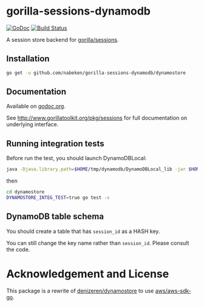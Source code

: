 # gorilla-sessions-dynamodb

[![GoDoc](http://img.shields.io/badge/go-documentation-blue.svg?style=flat-square)](http://godoc.org/github.com/nabeken/gorilla-sessions-dynamodb/dynamostore) [![Build Status](https://travis-ci.org/nabeken/gorilla-sessions-dynamodb.svg?branch=master)](https://travis-ci.org/nabeken/gorilla-sessions-dynamodb)

A session store backend for [gorilla/sessions](http://www.gorillatoolkit.org/pkg/sessions).

## Installation

```sh
go get -u github.com/nabeken/gorilla-sessions-dynamodb/dynamostore
```

## Documentation

Available on [godoc.org](http://godoc.org/github.com/nabeken/gorilla-sessions-dynamodb/dynamostore).

See http://www.gorillatoolkit.org/pkg/sessions for full documentation on underlying interface.

## Running integration tests

Before run the test, you should launch DynamoDBLocal:

```sh
java -Djava.library.path=$HOME/tmp/dynamodb/DynamoDBLocal_lib -jar $HOME/tmp/dynamodb/DynamoDBLocal.jar -inMemory
```

then

```sh
cd dynamostore
DYNAMOSTORE_INTEG_TEST=true go test -v
```

## DynamoDB table schema

You should create a table that has `session_id` as a HASH key.

You can still change the key name rather than `session_id`. Please consult the code.

# Acknowledgement and License

This package is a rewrite of [denizeren/dynamostore](https://github.com/denizeren/dynamostore)
to use [aws/aws-sdk-go](https://github.com/aws/aws-sdk-go).
